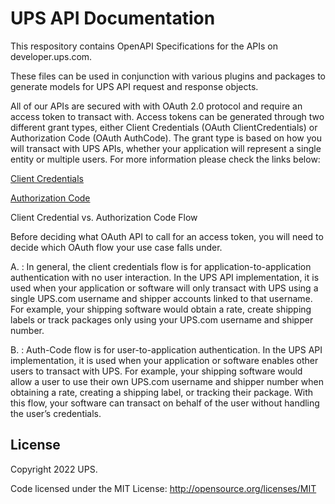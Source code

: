 # UPS API Documentation
This respository contains OpenAPI Specifications for the APIs on developer.ups.com. 

These files can be used in conjunction with various plugins and packages to generate models for UPS API request and response objects. 

All of our APIs are secured with with OAuth 2.0 protocol and require an access token to transact with. Access tokens can be generated through two different grant types, either Client Credentials (OAuth ClientCredentials) or Authorization Code (OAuth AuthCode). The grant type is based on how you will transact with UPS APIs, whether your application will represent a single entity or multiple users. For more information please check the links below:
 
 [Client Credentials](https://developer.ups.com/api/reference/oauth/client-credentials?loc=en_US) 
 
 [Authorization Code](https://developer.ups.com/api/reference/oauth/authorization-code?loc=en_US)

Client Credential vs. Authorization Code Flow
 
Before deciding what OAuth API to call for an access token, you will need to decide which OAuth flow your use case falls under.

A. <Client Credentials>: In general, the client credentials flow is for application-to-application authentication with no user interaction. In the UPS API implementation, it is used when your application or software will only transact with UPS using a single UPS.com username and shipper accounts linked to that username. For example, your shipping software would obtain a rate, create shipping labels or track packages only using your UPS.com username and shipper number.

B. <Authorization Code>: Auth-Code flow is for user-to-application authentication. In the UPS API implementation, it is used when your application or software enables other users to transact with UPS. For example, your shipping software would allow a user to use their own UPS.com username and shipper number when obtaining a rate, creating a shipping label, or tracking their package. With this flow, your software can transact on behalf of the user without handling the user’s credentials.
## License

Copyright 2022 UPS.

Code licensed under the MIT License: <http://opensource.org/licenses/MIT>
